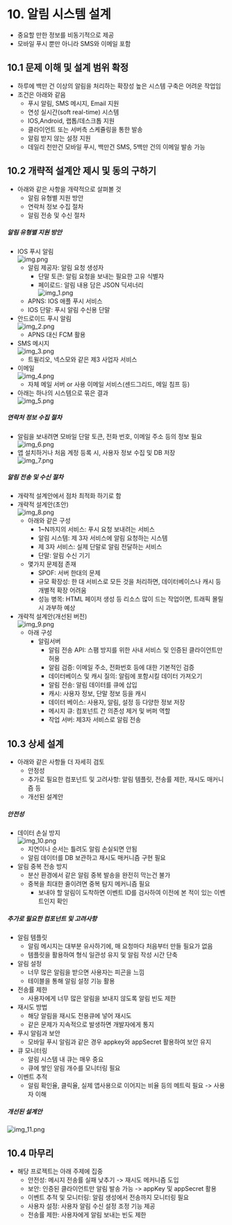 # 10. 알림 시스템 설계
- 중요할 만한 정보를 비동기적으로 제공
- 모바일 푸시 뿐만 아니라 SMS와 이메일 포함

## 10.1 문제 이해 및 설계 범위 확정
- 하루에 백만 건 이상의 알림을 처리하는 확장성 높은 시스템 구축은 어려운 작업임
- 조건은 아래와 같음
    - 푸시 알림, SMS 메시지, Email 지원
    - 연성 실시간(soft real-time) 시스템
    - IOS,Android, 랩톱/데스크톱 지원
    - 클라이언트 또는 서버측 스케쥴링을 통한 발송 
    - 알림 받지 않는 설정 지원
    - 데일리 천만건 모바일 푸시, 백만건 SMS, 5백만 건의 이메일 발송 가능

## 10.2 개략적 설계안 제시 및 동의 구하기
- 아래와 같은 사항을 개략적으로 살펴볼 것
  - 알림 유형별 지원 방안
  - 연락처 정보 수집 절차
  - 알림 전송 및 수신 절차

##### 알림 유형별 지원 방안
- IOS 푸시 알림\
![img.png](img.png)
  - 알림 제공자: 알림 요청 생성자
    - 단말 토큰: 알림 요청을 보내는 필요한 고유 식별자
    - 페이로드: 알림 내용 담은 JSON 딕셔너리\
![img_1.png](img_1.png)
  - APNS: IOS 애플 푸시 서비스
  - IOS 단말: 푸시 알림 수신용 단말
- 안드로이드 푸시 알림\
![img_2.png](img_2.png)
  - APNS 대신 FCM 활용
- SMS 메시지\
![img_3.png](img_3.png)
  - 트윌리오, 넥스모와 같은 제3 사업자 서비스
- 이메일\
![img_4.png](img_4.png)
  - 자체 메일 서버 or 사용 이메일 서비스(센드그리드, 메일 침프 등)
- 아래는 하나의 시스템으로 묶은 결과\
![img_5.png](img_5.png)

##### 연락처 정보 수집 절차
- 알림을 보내려면 모바일 단말 토큰, 전화 번호, 이메일 주소 등의 정보 필요\
![img_6.png](img_6.png)
- 앱 설치하거나 처음 계정 등록 시, 사용자 정보 수집 및 DB 저장\
![img_7.png](img_7.png)

##### 알림 전송 및 수신 절차
- 개략적 설계안에서 점차 최적화 하기로 함
- 개략적 설계안(초안)\
![img_8.png](img_8.png)
  - 아래와 같은 구성
    - 1~N까지의 서비스: 푸시 요청 보내려는 서비스
    - 알림 시스템: 제 3자 서비스에 알림 요청하는 시스템
    - 제 3자 서비스: 실제 단말로 알림 전달하는 서비스
    - 단말: 알림 수신 기기
  - 몇가지 문제점 존재
    - SPOF: 서버 한대의 문제
    - 규모 확장성: 한 대 서비스로 모든 것을 처리하면, 데이터베이스나 캐시 등 개별적 확장 어려움
    - 성능 병목: HTML 페이저 생성 등 리소스 많이 드는 작업이면, 트래픽 몰릴 시 과부하 예상
- 개략적 설계안(개선된 버전)\
![img_9.png](img_9.png)
  - 아래 구성
    - 알림서버
      - 알림 전송 API: 스팸 방지를 위한 사내 서비스 및 인증된 클라이언트만 허용
      - 알림 검증: 이메일 주소, 전화번호 등에 대한 기본적인 검증
      - 데이터베이스 및 캐시 질의: 알림에 포함시킬 데이터 가져오기
      - 알림 전송: 알림 데이터를 큐에 삽입
      - 캐시: 사용자 정보, 단말 정보 등을 캐시
      - 데이터 베이스: 사용자, 알림, 설정 등 다양한 정보 저장
      - 메시지 큐: 컴포넌트 간 의존성 제거 및 버퍼 역할
      - 작업 서버: 제3자 서비스로 알림 전송

## 10.3 상세 설계
- 아래와 같은 사항들 더 자세히 검토
  - 안정성
  - 추가로 필요한 컴포넌트 및 고려사항: 알림 템플릿, 전송률 제한, 재시도 매커니즘 등
  - 개선된 설계안

##### 안전성
- 데이터 손실 방지\
![img_10.png](img_10.png)
  - 지연이나 순서는 틀려도 알림 손실되면 안됨
  - 알림 데이터를 DB 보관하고 재시도 매커니즘 구현 필요
- 알림 중복 전송 방지
  - 분산 환경에서 같은 알림 중복 발송을 완전히 막는건 불가
  - 중복을 최대한 줄이려면 중복 탐지 메커니즘 필요
    - 보내야 할 알림이 도착하면 이벤트 ID를 검사하여 이전에 본 적이 있는 이벤트인지 확인
    
##### 추가로 필요한 컴포넌트 및 고려사항
- 알림 템플릿
  - 알림 메시지는 대부분 유사하기에, 매 요청마다 처음부터 만들 필요가 없음
  - 템플릿을 활용하여 형식 일관성 유지 및 알림 작성 시간 단축
- 알림 설정
  - 너무 많은 알림을 받으면 사용자는 피곤을 느낌
  - 테이블을 통해 알림 설정 기능 활용
- 전송률 제한
  - 사용자에게 너무 많은 알림을 보내지 않도록 알림 빈도 제한
- 재시도 방법
  - 해당 알림을 재시도 전용큐에 넣어 재시도
  - 같은 문제가 지속적으로 발생하면 개발자에게 통지
- 푸시 알림과 보안
  - 모바일 푸시 알림과 같은 경우 appkey와 appSecret 활용하여 보안 유지
- 큐 모니터링
  - 알림 시스템 내 큐는 매우 중요
  - 큐에 쌓인 알림 개수를 모니터링 필요
- 이벤트 추적
  - 알림 확인율, 클릭율, 실제 앱사용으로 이어지는 비율 등의 메트릭 필요 -> 사용자 이해

##### 개선된 설계안
![img_11.png](img_11.png)


## 10.4 마무리
- 해당 프로젝트는 아래 주제에 집중
  - 안전성: 메시지 전송률 실패 낮추기 -> 재시도 메커니즘 도입
  - 보안: 인증된 클라이언트만 알림 발송 가능 -> appKey 및 appSecret 활용
  - 이벤트 추적 및 모니터링: 알림 생성에서 전송까지 모니터링 필요
  - 사용자 설정: 사용자 알림 수신 설정 조정 기능 제공
  - 전송률 제한: 사용자에게 알림 보내는 빈도 제한